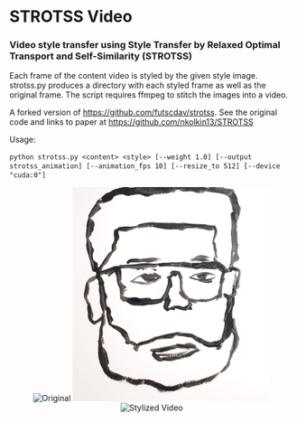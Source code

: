 # STROTSS Video

### Video style transfer using Style Transfer by Relaxed Optimal Transport and Self-Similarity (STROTSS)

Each frame of the content video is styled by the given style image.  strotss.py produces a directory with each styled frame as well as the original frame.  The script requires ffmpeg to stitch the images into a video.

A forked version of https://github.com/futscdav/strotss. See the original code and links to paper at https://github.com/nkolkin13/STROTSS

Usage:
```
python strotss.py <content> <style> [--weight 1.0] [--output strotss_animation] [--animation_fps 10] [--resize_to 512] [--device "cuda:0"]
```

<p align="center">
  <img src="original.gif" width="350" title="Original">
  <img src="style.jpg" width="350" alt="Style Image">
  <img src="styled.gif" width="350" alt="Stylized Video">
</p>
